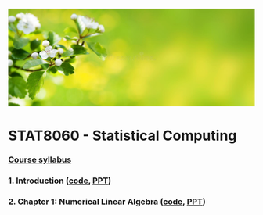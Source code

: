 ![GitHub Logo](img/logo.jpg)
     

# STAT8060 - Statistical Computing

### [Course syllabus](STAT8060_syllabus.pdf)

### 1. Introduction ([code](STAT8060.html), [PPT](STAT8060_1.pptx))

### 2. Chapter 1: Numerical Linear Algebra ([code](STAT8060/STAT8060.html), [PPT](STAT8060_2.pptx))

